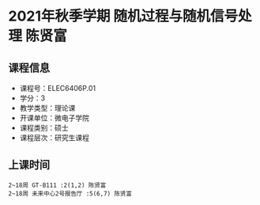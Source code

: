 # 2021年秋季学期 随机过程与随机信号处理 陈贤富






## 课程信息

- 课程号：ELEC6406P.01
- 学分：3
- 教学类型：理论课
- 开课单位：微电子学院
- 课程类别：硕士
- 课程层次：研究生课程

## 上课时间

```
2~18周 GT-B111 :2(1,2) 陈贤富
2~18周 未来中心2号报告厅 :5(6,7) 陈贤富
```

